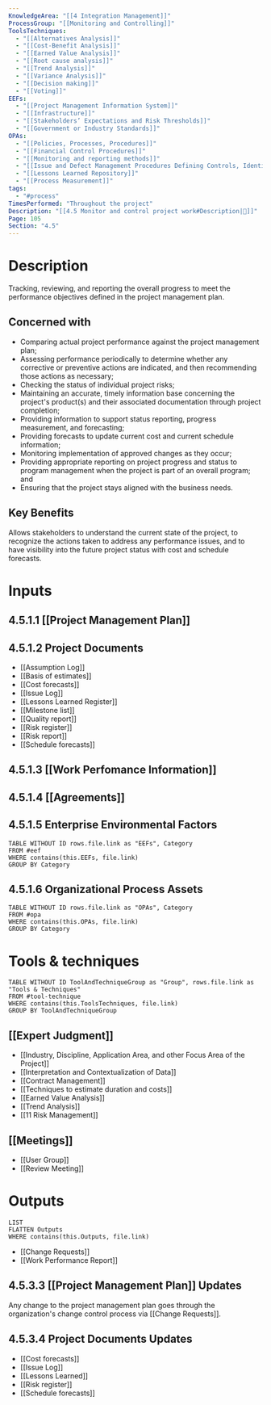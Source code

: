 ```yaml
---
KnowledgeArea: "[[4 Integration Management]]"
ProcessGroup: "[[Monitoring and Controlling]]"
ToolsTechniques:
  - "[[Alternatives Analysis]]"
  - "[[Cost-Benefit Analysis]]"
  - "[[Earned Value Analysis]]"
  - "[[Root cause analysis]]"
  - "[[Trend Analysis]]"
  - "[[Variance Analysis]]"
  - "[[Decision making]]"
  - "[[Voting]]"
EEFs:
  - "[[Project Management Information System]]"
  - "[[Infrastructure]]"
  - "[[Stakeholders’ Expectations and Risk Thresholds]]"
  - "[[Government or Industry Standards]]"
OPAs:
  - "[[Policies, Processes, Procedures]]"
  - "[[Financial Control Procedures]]"
  - "[[Monitoring and reporting methods]]"
  - "[[Issue and Defect Management Procedures Defining Controls, Identification, Resolution, Action Item Tracking]]"
  - "[[Lessons Learned Repository]]"
  - "[[Process Measurement]]"
tags:
  - "#process"
TimesPerformed: "Throughout the project"
Description: "[[4.5 Monitor and control project work#Description|📝]]"
Page: 105
Section: "4.5"
---
```

# Description
Tracking, reviewing, and reporting the overall progress to meet the performance objectives defined in the project management plan.
## Concerned with
- Comparing actual project performance against the project management plan;
- Assessing performance periodically to determine whether any corrective or preventive actions are indicated, and then recommending those actions as necessary;
- Checking the status of individual project risks;
- Maintaining an accurate, timely information base concerning the project's product(s) and their associated documentation through project completion;
- Providing information to support status reporting, progress measurement, and forecasting;
- Providing forecasts to update current cost and current schedule information;
- Monitoring implementation of approved changes as they occur;
- Providing appropriate reporting on project progress and status to program management when the project is part of an overall program; and
- Ensuring that the project stays aligned with the business needs.
## Key Benefits
Allows stakeholders to understand the current state of the project, to recognize the actions taken to address any performance issues, and to have visibility into the future project status with cost and schedule forecasts.
# Inputs
## 4.5.1.1 [[Project Management Plan]]
## 4.5.1.2 Project Documents
- [[Assumption Log]]
- [[Basis of estimates]]
- [[Cost forecasts]]
- [[Issue Log]]
- [[Lessons Learned Register]]
- [[Milestone list]]
- [[Quality report]]
- [[Risk register]]
- [[Risk report]]
- [[Schedule forecasts]]
## 4.5.1.3 [[Work Perfomance Information]]
## 4.5.1.4 [[Agreements]]
## 4.5.1.5 Enterprise Environmental Factors
```dataview
TABLE WITHOUT ID rows.file.link as "EEFs", Category
FROM #eef
WHERE contains(this.EEFs, file.link)
GROUP BY Category
```
## 4.5.1.6 Organizational Process Assets
```dataview
TABLE WITHOUT ID rows.file.link as "OPAs", Category
FROM #opa
WHERE contains(this.OPAs, file.link)
GROUP BY Category
```
# Tools & techniques
```dataview
TABLE WITHOUT ID ToolAndTechniqueGroup as "Group", rows.file.link as "Tools & Techniques"
FROM #tool-technique
WHERE contains(this.ToolsTechniques, file.link)
GROUP BY ToolAndTechniqueGroup
```
## [[Expert Judgment]]
- [[Industry, Discipline, Application Area, and other Focus Area of the Project]]
- [[Interpretation and Contextualization of Data]]
- [[Contract Management]]
- [[Techniques to estimate duration and costs]]
- [[Earned Value Analysis]]
- [[Trend Analysis]]
- [[11 Risk Management]]
## [[Meetings]]
- [[User Group]]
- [[Review Meeting]]
# Outputs
```dataview
LIST
FLATTEN Outputs
WHERE contains(this.Outputs, file.link)
```
- [[Change Requests]]
- [[Work Performance Report]]
## 4.5.3.3 [[Project Management Plan]] Updates
Any change to the project management plan goes through the organization's change control process via [[Change Requests]].
## 4.5.3.4 Project Documents Updates
- [[Cost forecasts]]
- [[Issue Log]]
- [[Lessons Learned]]
- [[Risk register]]
- [[Schedule forecasts]]